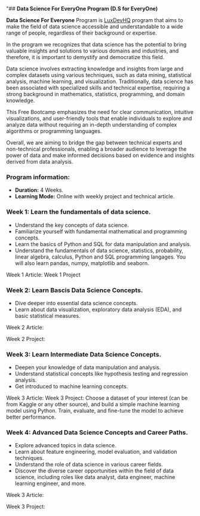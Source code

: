 "## **Data Science For EveryOne Program (D.S for EveryOne)** 

**Data Science For Everyone** Program is [LuxDevHQ](https://twitter.com/LuxDevHQ) program that aims to make the field of data science accessible and understandable to a wide range of people, regardless of their background or expertise.

In the program we recognizes that data science has the potential to bring valuable insights and solutions to various domains and industries, and therefore, it is important to demystify and democratize this field. 

Data science involves extracting knowledge and insights from large and complex datasets using various techniques, such as data mining, statistical analysis, machine learning, and visualization. Traditionally, data science has been associated with specialized skills and technical expertise, requiring a strong background in mathematics, statistics, programming, and domain knowledge.

This Free Bootcamp emphasizes the need for clear communication, intuitive visualizations, and user-friendly tools that enable individuals to explore and analyze data without requiring an in-depth understanding of complex algorithms or programming languages. 

Overall,  we are aiming to bridge the gap between technical experts and non-technical professionals, enabling a broader audience to leverage the power of data and make informed decisions based on evidence and insights derived from data analysis. 

### **Program information:**

- **Duration:** 4 Weeks.
- **Learning Mode:** Online with weekly project and technical article.
  
### **Week 1: Learn the fundamentals of data science.**

- Understand the key concepts of data science.
- Familiarize yourself with fundamental mathematical and programming concepts.
- Learn the basics of Python and SQL for data manipulation and analysis.
- Understand the fundamentals of data science,  statistics, probability, linear algebra, calculus, Python and SQL  programming langages. You will also learn pandas, numpy, matplotlib and seaborn.

Week 1 Article:
Week 1 Project

### **Week 2: Learn Bascis Data Science Concepts.**
- Dive deeper into essential data science concepts.
- Learn about data visualization, exploratory data analysis (EDA), and basic statistical measures.

Week 2 Article: 

Week 2 Project:

### **Week 3: Learn Intermediate Data Science Concepts.**

- Deepen your knowledge of data manipulation and analysis.
- Understand statistical concepts like hypothesis testing and regression analysis.
- Get introduced to machine learning concepts.
  
Week 3 Article: 
Week 3 Project: Choose a dataset of your interest (can be from Kaggle or any other source), and build a simple machine learning model using Python. Train, evaluate, and fine-tune the model to achieve better performance.

### **Week 4: Advanced Data Science Concepts and Career Paths.**
- Explore advanced topics in data science.
- Learn about feature engineering, model evaluation, and validation techniques.
- Understand the role of data science in various career fields.
- Discover the diverse career opportunities within the field of data science, including roles like data analyst, data engineer, machine learning engineer, and more.

Week 3 Article: 

Week 3 Project:





